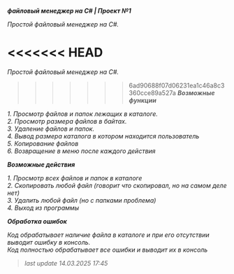 ***файловый менеджер на C# | Проект №1***

*Простой файловый менеджер на C#.*

<<<<<<< HEAD
=======
 *Простой файловый менеджер на C#.*

>>>>>>> 6ad90688f07d06231ea1c46a8c3360cce89a527a
***Возможные функции***

*1. Просмотр файлов и папок лежащих в каталоге.* <br>
*2. Просмотр размера файлов в байтах.* <br>
*3. Удаление файлов и папок.* <br>
*4. Вывод размера каталога в котором находится пользователь* <br>
*5. Копирование файлов* <br>
*6. Возвращение в меню после каждого действия*

***Возможные действия***

*1. Просмотр всех файлов и папок в каталоге* <br>
*2. Скопировать любой файл (говорит что скопировал, но на самом деле нет)* <br>
*3. Удалить любой файл (но с папками проблема)* <br>
*4. Выход из программы*

***Обработка ошибок***

*Код обрабатывает наличие файла в каталоге и при его отсутствии выводит ошибку в консоль.* <br>
*Код полностью обрабатывает все ошибки и выводит их в консоль*

> *last update 14.03.2025 17:45*
